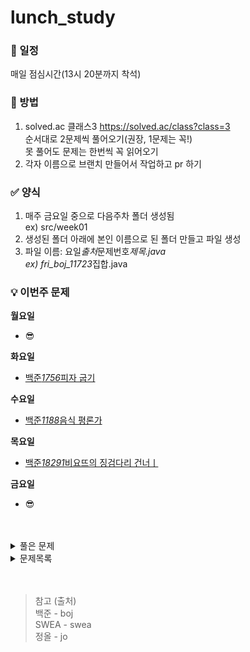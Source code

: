 # lunch_study

### 📌 일정

매일 점심시간(13시 20분까지 착석)

### 🔗 방법

1. solved.ac 클래스3 https://solved.ac/class?class=3 <br>
   순서대로 2문제씩 풀어오기(권장, 1문제는 꼭!) <br>
   못 풀어도 문제는 한번씩 꼭 읽어오기 <br>
2. 각자 이름으로 브랜치 만들어서 작업하고 pr 하기 <br>

### ✅ 양식

1. 매주 금요일 중으로 다음주차 폴더 생성됨 <br>
   ex) src/week01
2. 생성된 폴더 아래에 본인 이름으로 된 폴더 만들고 파일 생성
3. 파일 이름: 요일*출처*문제번호*제목.java <br>
   ex) fri_boj_11723*집합.java

### 💡 이번주 문제

**월요일**

- 😎

**화요일**

- [백준*1756*피자 굽기](https://www.acmicpc.net/problem/1756) <br>

**수요일**

- [백준*1188*음식 평론가](https://www.acmicpc.net/problem/1188) <br>

**목요일**

- [백준*18291*비요뜨의 징검다리 건너ㅣ](https://www.acmicpc.net/problem/18291)<br>

**금요일**

- 😎

<br>
<br>

<details>
<summary>풀은 문제</summary>

========== week01 ==========<br>

- [백준*11723*집합](https://www.acmicpc.net/problem/11723)<br>
- [백준*1620*포켓몬마스터](https://www.acmicpc.net/problem/1620)<br>
- [백준*1764*듣보잡](https://www.acmicpc.net/problem/1764)<br>
- [백준*11047*동전0](https://www.acmicpc.net/problem/11047)<br>
- [백준*17219*비밀번호찾기](https://www.acmicpc.net/problem/17219)<br>
- [백준*1003*피보나치함수](https://www.acmicpc.net/problem/1003)<br>

========== week02 ==========<br>

- [백준\_1463_1로만들기](https://www.acmicpc.net/problem/1463)<br>
- [백준*2579*계단오르기](https://www.acmicpc.net/problem/2579)<br>
- [백준*2606*바이러스](https://www.acmicpc.net/problem/2606)<br>
- [백준\_9095_123더하기](https://www.acmicpc.net/problem/9095)<br>
- [백준*9375*패션왕신해빈](https://www.acmicpc.net/problem/9375)<br>
- [백준*9461*파도반수열](https://www.acmicpc.net/problem/9461)<br>

========== week03 ==========<br>

- [백준*11659*구간합구하기4](https://www.acmicpc.net/problem/11659)<br>
- [백준\_11726_2xn타일링](https://www.acmicpc.net/problem/11726)<br>
- [백준\_11727_2xn타일링2](https://www.acmicpc.net/problem/11727)<br>
- [백준\_17626_FourSquares](https://www.acmicpc.net/problem/17626)<br>
- [백준*1012*유기농배추](https://www.acmicpc.net/problem/1012)<br>
- [백준\_1260_DFS와BFS](https://www.acmicpc.net/problem/1260)<br>
- [백준\_27514_1차원2048](https://www.acmicpc.net/problem/27514)<br>
- [백준\_27514_1차원2048과쿼리](https://www.acmicpc.net/problem/27515)<br>

========== week04 ==========<br>

- [백준*14719*빗물](https://www.acmicpc.net/problem/14719)<br>
- [백준\_29160_FIFA](https://www.acmicpc.net/problem/29160)<br>
- [백준*2943*토끼](https://www.acmicpc.net/problem/2943)<br>

========== week05 ==========<br>

- [백준*25918*북극곰은괄호를찢어](https://www.acmicpc.net/problem/25918)<br>
- [백준*21608*상어초등학교](https://www.acmicpc.net/problem/21608)<br>
- [백준*28353*고양이카페](https://www.acmicpc.net/problem/28353)<br>

========== week06 ==========<br>

- [백준*28066*타노스는 요세푸스가 밉다](https://www.acmicpc.net/problem/28066)<br>
- [백준*2841*외계인의 기타 연주](https://www.acmicpc.net/problem/2841)<br>
- [백준*16236*아기 상어](https://www.acmicpc.net/problem/16236)<br>

========== week07 ==========<br>

- [백준*12907*동물원](https://www.acmicpc.net/problem/12907) <br>
- [백준*1669*멍멍이 쓰다듬기](https://www.acmicpc.net/problem/1669) <br>
- [백준*1686*복날](https://www.acmicpc.net/problem/1686)<br>

</details>

<details>
<summary>문제목록</summary>
- [백준_1541_잃어버린괄호](https://www.acmicpc.net/problem/1541)<br>
- [백준_1927_최소힙](https://www.acmicpc.net/problem/1927)<br>
- [백준_2630_색종이만들기](https://www.acmicpc.net/problem/2630)<br>
- [백준_2805_나무자르기](https://www.acmicpc.net/problem/2805)<br>
- [백준_11279_최대힙](https://www.acmicpc.net/problem/11279)<br>
- [백준_11724_연결요소의개수](https://www.acmicpc.net/problem/11724)<br>
- [백준_18111_마인크래프트](https://www.acmicpc.net/problem/18111)<br>
- [백준_18870_좌표압축](https://www.acmicpc.net/problem/18870)<br>
- [백준_21736_헌내기친구](https://www.acmicpc.net/problem/21736)<br>
- [백준_30804_과일탕후루](https://www.acmicpc.net/problem/30804)<br>
- [백준_1389_케빈베이컨](https://www.acmicpc.net/problem/1389)<br>
- [백준_1697_숨바꼭질](https://www.acmicpc.net/problem/1697)<br>
- [백준_2178_미로탐색](https://www.acmicpc.net/problem/2178)<br>
- [백준_2667_단지번호붙이기](https://www.acmicpc.net/problem/2667)<br>
- [백준_5525_IOIOI](https://www.acmicpc.net/problem/5525)<br>
- [백준_6064_카잉달력](https://www.acmicpc.net/problem/6064)<br>
- [백준_11286_절댓값힙](https://www.acmicpc.net/problem/11286)<br>
- [백준_11403_경로찾기](https://www.acmicpc.net/problem/11403)<br>
- [백준_14940_쉬운최단거리](https://www.acmicpc.net/problem/14940)<br>
- [백준_1074_Z](https://www.acmicpc.net/problem/1074)<br>
- [백준_1931_회의실배정](https://www.acmicpc.net/problem/1931)<br>
- [백준_5430_AC](https://www.acmicpc.net/problem/5430)<br>
- [백준_7569_토마토3D](https://www.acmicpc.net/problem/7569)<br>
- [백준_7576_토마토2D](https://www.acmicpc.net/problem/7576)<br>
- [백준_10026_적록색약](https://www.acmicpc.net/problem/10026)<br>
- [백준_16928_뱀과사다리게임](https://www.acmicpc.net/problem/16928)<br>
- [백준_7662_이중우선순위큐](https://www.acmicpc.net/problem/7662)<br>
- [백준_9019_DSLR](https://www.acmicpc.net/problem/9019)<br>
- [백준_14500_테트로미노](https://www.acmicpc.net/problem/14500)<br>

</details>

<br>
<br>

> 참고 (출처) <br>
> 백준 - boj <br>
> SWEA - swea <br>
> 정올 - jo
